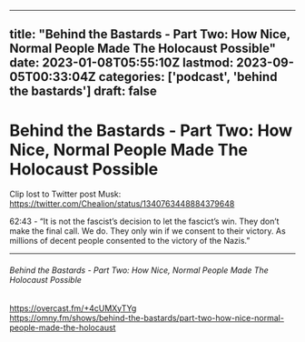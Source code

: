 
---
title: "Behind the Bastards - Part Two: How Nice, Normal People Made The Holocaust Possible"
date: 2023-01-08T05:55:10Z
lastmod: 2023-09-05T00:33:04Z
categories: ['podcast', 'behind the bastards']
draft: false
---


# Behind the Bastards - Part Two: How Nice, Normal People Made The Holocaust Possible
Clip lost to Twitter post Musk: https://twitter.com/Chealion/status/1340763448884379648

62:43 - “It is not the fascist’s decision to let the fascict’s win. They don’t make the final call. We do. They only win if we consent to their victory. As millions of decent people consented to the victory of the Nazis.”

- - -
###### Behind the Bastards - Part Two: How Nice, Normal People Made The Holocaust Possible

https://overcast.fm/+4cUMXyTYg  
https://omny.fm/shows/behind-the-bastards/part-two-how-nice-normal-people-made-the-holocaust

<!-- #public #podcast #behind the bastards# -->

<!-- {BearID:F3914867-62B5-4A22-8B05-37896D7A2CBD-28016-00002D980C273A9B} -->

